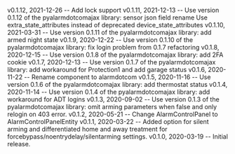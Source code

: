 v0.1.12, 2021-12-26 -- Add lock support
v0.1.11, 2021-12-13 -- Use version 0.1.12 of the pyalarmdotcomajax library: sensor json field rename
Use extra_state_attributes instead of deprecated device_state_attributes
v0.1.10, 2021-03-31 -- Use version 0.1.11 of the pyalarmdotcomajax library: add armed night state
v0.1.9, 2020-12-22 -- Use version 0.1.10 of the pyalarmdotcomajax library: fix login problem from 0.1.7 refactoring
v0.1.8, 2020-12-15 -- Use version 0.1.8 of the pyalarmdotcomajax library: add 2FA cookie
v0.1.7, 2020-12-13 -- Use version 0.1.7 of the pyalarmdotcomajax library: add workaround for Protection1 and add garage status
v0.1.6, 2020-11-22 -- Rename component to alarmdotcom
v0.1.5, 2020-11-16 -- Use version 0.1.6 of the pyalarmdotcomajax library: add thermostat status
v0.1.4, 2020-11-14 -- Use version 0.1.4 of the pyalarmdotcomajax library: add workaround for ADT logins
v0.1.3, 2020-09-02 -- Use version 0.1.3 of the pyalarmdotcomajax library: omit arming parameters when false and only relogin on 403 error.
v0.1.2, 2020-05-21 -- Change AlarmControlPanel to AlarmControlPanelEntity
v0.1.1, 2020-03-22 -- Added option for silent arming and differentiated home and away treatment for forcebypass/noentrydelay/silentarming settings.
v0.1.0, 2020-03-19 -- Initial release.
